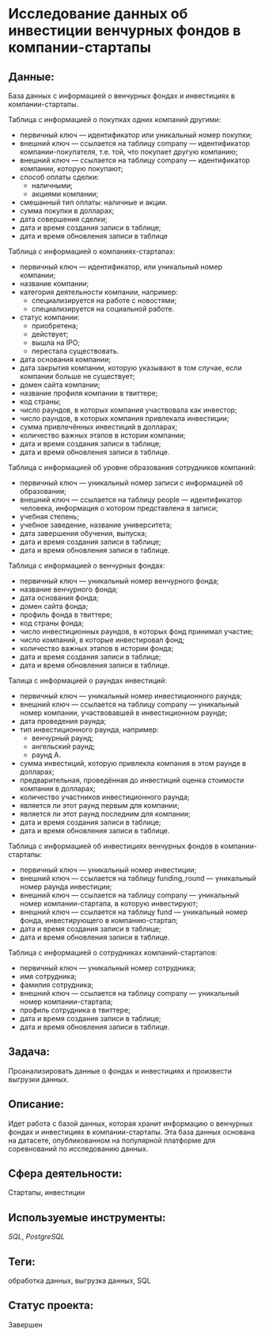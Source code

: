 # Исследование данных об инвестиции венчурных фондов в компании-стартапы

## Данные:

База данных с информацией о венчурных фондах и инвестициях в компании-стартапы.

Таблица с информацией о покупках одних компаний другими:
* первичный ключ — идентификатор или уникальный номер покупки;
* внешний ключ  — ссылается на таблицу company — идентификатор компании-покупателя, т.е. той, что покупает другую компанию;
* внешний ключ  — ссылается на таблицу company — идентификатор компании, которую покупают;
* cпособ оплаты сделки:
    * наличными;
    * акциями компании;
* смешанный тип оплаты: наличные и акции.
* сумма покупки в долларах;
* дата совершения сделки;
* дата и время создания записи в таблице;
* дата и время обновления записи в таблице

Таблица с информацией о компаниях-стартапах:
* первичный ключ — идентификатор, или уникальный номер компании;
* название компании;
* категория деятельности компании, например:
    * специализируется на работе с новостями;
    * специализируется на социальной работе.
* статус компании:
    * приобретена;
    * действует;
    * вышла на IPO;
    * перестала существовать.
* дата основания компании;
* дата закрытия компании, которую указывают в том случае, если компании больше не существует;
* домен сайта компании;
* название профиля компании в твиттере;
* код страны;
* число раундов, в которых компания участвовала как инвестор;
* число раундов, в которых компания привлекала инвестиции;
* сумма привлечённых инвестиций в долларах;
* количество важных этапов в истории компании;
* дата и время создания записи в таблице;
* дата и время обновления записи в таблице.

Таблица с информацией об уровне образования сотрудников компаний:
* первичный ключ — уникальный номер записи с информацией об образовании;
* внешний ключ — ссылается на таблицу people — идентификатор человека, информация о котором представлена в записи;
* учебная степень;
* учебное заведение, название университета;
* дата завершения обучения, выпуска;
* дата и время создания записи в таблице;
* дата и время обновления записи в таблице.

Таблица  с информацией о венчурных фондах:
* первичный ключ — уникальный номер венчурного фонда;
* название венчурного фонда;
* дата основания фонда;
* домен сайта фонда;
* профиль фонда в твиттере;
* код страны фонда;
* число инвестиционных раундов, в которых фонд принимал участие;
* число компаний, в которые инвестировал фонд;
* количество важных этапов в истории фонда;
* дата и время создания записи в таблице;
* дата и время обновления записи в таблице.

Талица с информацией о раундах инвестиций:
* первичный ключ — уникальный номер инвестиционного раунда;
* внешний ключ — ссылается на таблицу company — уникальный номер компании, участвовавшей в инвестиционном раунде;
* дата проведения раунда;
* тип инвестиционного раунда, например:
    * венчурный раунд;
    * ангельский раунд;
    * раунд А.
* сумма инвестиций, которую привлекла компания в этом раунде в долларах;
* предварительная, проведённая до инвестиций оценка стоимости компании в долларах;
* количество участников инвестиционного раунда;
* является ли этот раунд первым для компании;
* является ли этот раунд последним для компании;
* дата и время создания записи в таблице;
* дата и время обновления записи в таблице.

Таблица с информацией об инвестициях венчурных фондов в компании-стартапы:
* первичный ключ — уникальный номер инвестиции;
* внешний ключ — ссылается на таблицу funding_round — уникальный номер раунда инвестиции;
* внешний ключ — ссылается на таблицу company — уникальный номер компании-стартапа, в которую инвестируют;
* внешний ключ — ссылается на таблицу fund — уникальный номер фонда, инвестирующего в компанию-стартап;
* дата и время создания записи в таблице;
* дата и время обновления записи в таблице.


Таблица с информацией о сотрудниках компаний-стартапов:
* первичный ключ — уникальный номер сотрудника;
* имя сотрудника;
* фамилия сотрудника;
* внешний ключ — ссылается на таблицу company — уникальный номер компании-стартапа;
* профиль сотрудника в твиттере;
* дата и время создания записи в таблице;
* дата и время обновления записи в таблице.

## Задача:

Проанализировать данные о фондах и инвестициях и произвести выгрузки данных.

## Описание:

Идет работа с базой данных, которая хранит информацию о венчурных фондах и инвестициях в компании-стартапы. Эта база данных основана на датасете, опубликованном на популярной платформе для соревнований по исследованию данных.

## Сфера деятельности:

Стартапы, инвестиции

## Используемые инструменты:

_SQL_, _PostgreSQL_

## Теги:

обработка данных, выгрузка данных, SQL

## Статус проекта:

Завершен
